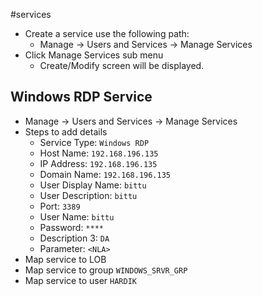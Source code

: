 #services
* Create a service use the following path:
	* Manage -> Users and Services -> Manage Services
* Click Manage Services sub menu
	* Create/Modify screen will be displayed.
## Windows RDP Service
* Manage -> Users and Services -> Manage Services
* Steps to add details
	* Service Type: `Windows RDP`
	* Host Name: `192.168.196.135`
	* IP Address: `192.168.196.135`
	* Domain Name: `192.168.196.135`
	* User Display Name: `bittu`
	* User Description: `bittu`
	* Port: `3389`
	* User Name: `bittu`
	* Password: `****`
	* Description 3: `DA`
	* Parameter: `<NLA>`
* Map service to LOB
* Map service to group `WINDOWS_SRVR_GRP`
* Map service to user `HARDIK`
